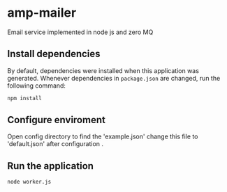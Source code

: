 # amp-mailer
Email service implemented in node js  and zero MQ
## Install dependencies

By default, dependencies were installed when this application was generated.
Whenever dependencies in `package.json` are changed, run the following command:

```sh
npm install
```
## Configure enviroment 

Open config directory to find the 'example.json' change this file to 'default.json' after configuration .


## Run the application

```sh
node worker.js
```
